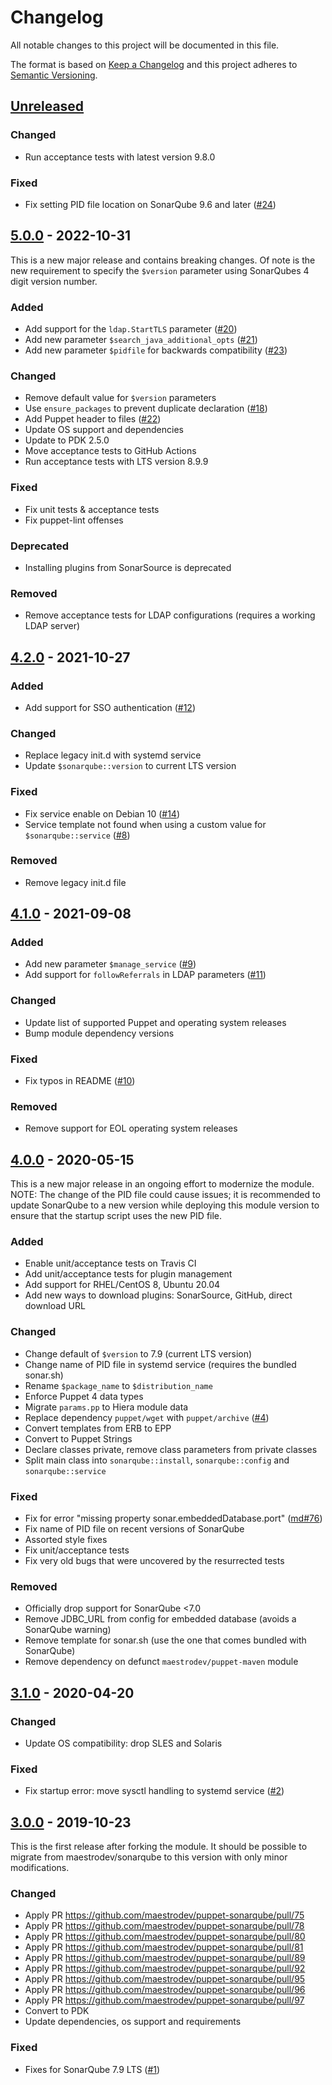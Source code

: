# Changelog
All notable changes to this project will be documented in this file.

The format is based on [Keep a Changelog](http://keepachangelog.com/en/1.0.0/)
and this project adheres to [Semantic Versioning](http://semver.org/spec/v2.0.0.html).

## [Unreleased]

### Changed
- Run acceptance tests with latest version 9.8.0

### Fixed
- Fix setting PID file location on SonarQube 9.6 and later ([#24])

## [5.0.0] - 2022-10-31
This is a new major release and contains breaking changes. Of note is the
new requirement to specify the `$version` parameter using SonarQubes
4 digit version number.

### Added
- Add support for the `ldap.StartTLS` parameter ([#20])
- Add new parameter `$search_java_additional_opts` ([#21])
- Add new parameter `$pidfile` for backwards compatibility ([#23])

### Changed
- Remove default value for `$version` parameters
- Use `ensure_packages` to prevent duplicate declaration ([#18])
- Add Puppet header to files ([#22])
- Update OS support and dependencies
- Update to PDK 2.5.0
- Move acceptance tests to GitHub Actions
- Run acceptance tests with LTS version 8.9.9

### Fixed
- Fix unit tests & acceptance tests
- Fix puppet-lint offenses

### Deprecated
- Installing plugins from SonarSource is deprecated

### Removed
- Remove acceptance tests for LDAP configurations (requires a working LDAP server)

## [4.2.0] - 2021-10-27

### Added
- Add support for SSO authentication ([#12])

### Changed
- Replace legacy init.d with systemd service
- Update `$sonarqube::version` to current LTS version

### Fixed
- Fix service enable on Debian 10 ([#14])
- Service template not found when using a custom value for `$sonarqube::service` ([#8])

### Removed
- Remove legacy init.d file

## [4.1.0] - 2021-09-08

### Added
- Add new parameter `$manage_service` ([#9])
- Add support for `followReferrals` in LDAP parameters ([#11])

### Changed
- Update list of supported Puppet and operating system releases
- Bump module dependency versions

### Fixed
- Fix typos in README ([#10])

### Removed
- Remove support for EOL operating system releases

## [4.0.0] - 2020-05-15
This is a new major release in an ongoing effort to modernize the module.
NOTE: The change of the PID file could cause issues; it is recommended to update SonarQube to a new version while deploying this module version to ensure that the startup script uses the new PID file.

### Added
- Enable unit/acceptance tests on Travis CI
- Add unit/acceptance tests for plugin management
- Add support for RHEL/CentOS 8, Ubuntu 20.04
- Add new ways to download plugins: SonarSource, GitHub, direct download URL

### Changed
- Change default of `$version` to 7.9 (current LTS version)
- Change name of PID file in systemd service (requires the bundled sonar.sh)
- Rename `$package_name` to `$distribution_name`
- Enforce Puppet 4 data types
- Migrate `params.pp` to Hiera module data
- Replace dependency `puppet/wget` with `puppet/archive` ([#4])
- Convert templates from ERB to EPP
- Convert to Puppet Strings
- Declare classes private, remove class parameters from private classes
- Split main class into `sonarqube::install`, `sonarqube::config` and `sonarqube::service`

### Fixed
- Fix for error "missing property sonar.embeddedDatabase.port" ([md#76])
- Fix name of PID file on recent versions of SonarQube
- Assorted style fixes
- Fix unit/acceptance tests
- Fix very old bugs that were uncovered by the resurrected tests

### Removed
- Officially drop support for SonarQube <7.0
- Remove JDBC_URL from config for embedded database (avoids a SonarQube warning)
- Remove template for sonar.sh (use the one that comes bundled with SonarQube)
- Remove dependency on defunct `maestrodev/puppet-maven` module

## [3.1.0] - 2020-04-20

### Changed
- Update OS compatibility: drop SLES and Solaris

### Fixed
- Fix startup error: move sysctl handling to systemd service ([#2])

## [3.0.0] - 2019-10-23
This is the first release after forking the module. It should be possible to
migrate from maestrodev/sonarqube to this version with only minor modifications.

### Changed
- Apply PR https://github.com/maestrodev/puppet-sonarqube/pull/75
- Apply PR https://github.com/maestrodev/puppet-sonarqube/pull/78
- Apply PR https://github.com/maestrodev/puppet-sonarqube/pull/80
- Apply PR https://github.com/maestrodev/puppet-sonarqube/pull/81
- Apply PR https://github.com/maestrodev/puppet-sonarqube/pull/89
- Apply PR https://github.com/maestrodev/puppet-sonarqube/pull/92
- Apply PR https://github.com/maestrodev/puppet-sonarqube/pull/95
- Apply PR https://github.com/maestrodev/puppet-sonarqube/pull/96
- Apply PR https://github.com/maestrodev/puppet-sonarqube/pull/97
- Convert to PDK
- Update dependencies, os support and requirements

### Fixed
- Fixes for SonarQube 7.9 LTS ([#1])

[Unreleased]: https://github.com/markt-de/puppet-sonarqube/compare/v5.0.0...HEAD
[5.0.0]: https://github.com/markt-de/puppet-sonarqube/compare/v4.2.0...v5.0.0
[4.2.0]: https://github.com/markt-de/puppet-sonarqube/compare/v4.1.0...v4.2.0
[4.1.0]: https://github.com/markt-de/puppet-sonarqube/compare/v4.0.0...v4.1.0
[4.0.0]: https://github.com/markt-de/puppet-sonarqube/compare/v3.1.0...v4.0.0
[3.1.0]: https://github.com/markt-de/puppet-sonarqube/compare/v3.0.0...v3.1.0
[3.0.0]: https://github.com/markt-de/puppet-sonarqube/compare/v2.6.7...v3.0.0
[#24]: https://github.com/markt-de/puppet-sonarqube/pull/24
[#23]: https://github.com/markt-de/puppet-sonarqube/pull/23
[#22]: https://github.com/markt-de/puppet-sonarqube/pull/22
[#21]: https://github.com/markt-de/puppet-sonarqube/pull/21
[#20]: https://github.com/markt-de/puppet-sonarqube/pull/20
[#18]: https://github.com/markt-de/puppet-sonarqube/pull/18
[#14]: https://github.com/markt-de/puppet-sonarqube/pull/14
[#12]: https://github.com/markt-de/puppet-sonarqube/pull/12
[#11]: https://github.com/markt-de/puppet-sonarqube/pull/11
[#10]: https://github.com/markt-de/puppet-sonarqube/pull/10
[#9]: https://github.com/markt-de/puppet-sonarqube/pull/9
[#8]: https://github.com/markt-de/puppet-sonarqube/pull/8
[#4]: https://github.com/markt-de/puppet-sonarqube/pull/4
[#2]: https://github.com/markt-de/puppet-sonarqube/pull/2
[#1]: https://github.com/markt-de/puppet-sonarqube/pull/1
[md#76]: https://github.com/maestrodev/puppet-sonarqube/issues/76
